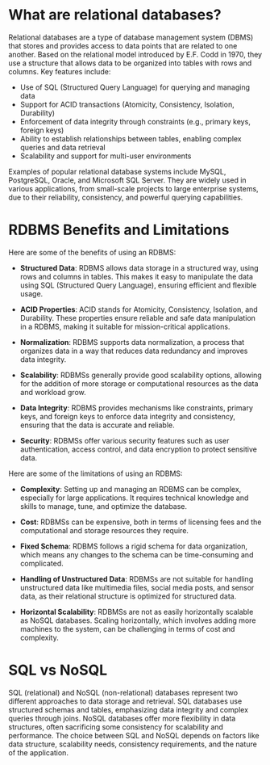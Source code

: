 
# What are relational databases?
Relational databases are a type of database management system (DBMS) that stores and provides access to data points that are related to one another. Based on the relational model introduced by E.F. Codd in 1970, they use a structure that allows data to be organized into tables with rows and columns. Key features include:

- Use of SQL (Structured Query Language) for querying and managing data
- Support for ACID transactions (Atomicity, Consistency, Isolation, Durability)
- Enforcement of data integrity through constraints (e.g., primary keys, foreign keys)
- Ability to establish relationships between tables, enabling complex queries and data retrieval
- Scalability and support for multi-user environments

Examples of popular relational database systems include MySQL, PostgreSQL, Oracle, and Microsoft SQL Server. They are widely used in various applications, from small-scale projects to large enterprise systems, due to their reliability, consistency, and powerful querying capabilities.

# RDBMS Benefits and Limitations
Here are some of the benefits of using an RDBMS:

- **Structured Data**: RDBMS allows data storage in a structured way, using rows and columns in tables. This makes it easy to manipulate the data using SQL (Structured Query Language), ensuring efficient and flexible usage.
    
- **ACID Properties**: ACID stands for Atomicity, Consistency, Isolation, and Durability. These properties ensure reliable and safe data manipulation in a RDBMS, making it suitable for mission-critical applications.
    
- **Normalization**: RDBMS supports data normalization, a process that organizes data in a way that reduces data redundancy and improves data integrity.
    
- **Scalability**: RDBMSs generally provide good scalability options, allowing for the addition of more storage or computational resources as the data and workload grow.
    
- **Data Integrity**: RDBMS provides mechanisms like constraints, primary keys, and foreign keys to enforce data integrity and consistency, ensuring that the data is accurate and reliable.
    
- **Security**: RDBMSs offer various security features such as user authentication, access control, and data encryption to protect sensitive data.
    

Here are some of the limitations of using an RDBMS:

- **Complexity**: Setting up and managing an RDBMS can be complex, especially for large applications. It requires technical knowledge and skills to manage, tune, and optimize the database.
    
- **Cost**: RDBMSs can be expensive, both in terms of licensing fees and the computational and storage resources they require.
    
- **Fixed Schema**: RDBMS follows a rigid schema for data organization, which means any changes to the schema can be time-consuming and complicated.
    
- **Handling of Unstructured Data**: RDBMSs are not suitable for handling unstructured data like multimedia files, social media posts, and sensor data, as their relational structure is optimized for structured data.
    
- **Horizontal Scalability**: RDBMSs are not as easily horizontally scalable as NoSQL databases. Scaling horizontally, which involves adding more machines to the system, can be challenging in terms of cost and complexity.
# SQL vs NoSQL

SQL (relational) and NoSQL (non-relational) databases represent two different approaches to data storage and retrieval. SQL databases use structured schemas and tables, emphasizing data integrity and complex queries through joins. NoSQL databases offer more flexibility in data structures, often sacrificing some consistency for scalability and performance. The choice between SQL and NoSQL depends on factors like data structure, scalability needs, consistency requirements, and the nature of the application.